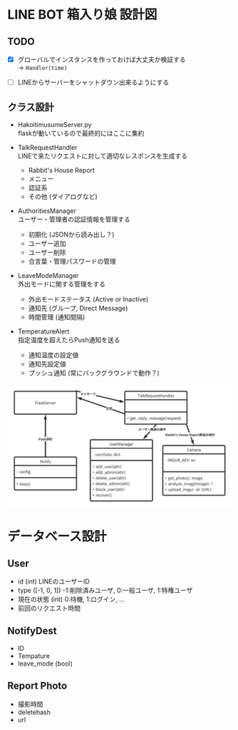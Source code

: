 # LINE BOT 箱入り娘 設計図


## TODO
- [X] グローバルでインスタンスを作っておけば大丈夫か検証する  
  → `Handler(time)`
- [ ] LINEからサーバーをシャットダウン出来るようにする


## クラス設計
- HakoitimusumeServer.py  
  flaskが動いているので最終的にはここに集約
- TalkRequestHandler  
  LINEで来たリクエストに対して適切なレスポンスを生成する  
  - Rabbit's House Report
  - メニュー
  - 認証系
  - その他 (ダイアログなど)

- AuthoritiesManager  
  ユーザー・管理者の認証情報を管理する  
  - 初期化 (JSONから読み出し？)
  - ユーザー追加
  - ユーザー削除
  - 合言葉・管理パスワードの管理

- LeaveModeManager  
  外出モードに関する管理をする  
  - 外出モードステータス (Active or Inactive)
  - 通知先 (グループ, Direct Message)
  - 時間管理 (通知間隔)

- TemperatureAlert  
  指定温度を超えたらPush通知を送る
  - 通知温度の設定値
  - 通知先設定値
  - プッシュ通知 (常にバックグラウンドで動作？)

![クラス図](./class.jpeg)


# データベース設計

## User
- id (int) LINEのユーザーID
- type ([-1, 0, 1]) -1:削除済みユーザ, 0:一般ユーザ, 1:特権ユーザ
- 現在の状態 (int) 0:待機, 1:ログイン, ...
- 前回のリクエスト時間


## NotifyDest
- ID
- Tempature
- leave_mode (bool)

## Report Photo
- 撮影時間
- deletehash
- url